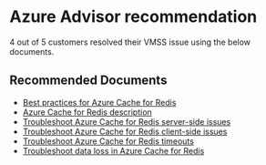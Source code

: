 <properties
	pageTitle="Azure Advisor recommendation"
	description="Azure Advisor recommendation"
	service="microsoft.cache"
	resource=""
	authors="JohnnyAzure"
	ms.author="johnnyc"
	displayOrder=""
	selfHelpType="generic"
	supportTopicIds="32690904"
	resourceTags=""
	productPesIds="16080"
	cloudEnvironments="public"
	articleId="dddd3e3e-0c0f-4dad-8c35-d989be56d96f"
/>

# Azure Advisor recommendation

4 out of 5 customers resolved their VMSS issue using the below documents.<br>

## **Recommended Documents**

* [Best practices for Azure Cache for Redis](https://docs.microsoft.com/en-us/azure/azure-cache-for-redis/cache-best-practices)<br>
* [Azure Cache for Redis description](https://docs.microsoft.com/en-us/azure/azure-cache-for-redis/cache-overview)<br>
* [Troubleshoot Azure Cache for Redis server-side issues](https://docs.microsoft.com/en-us/azure/azure-cache-for-redis/cache-troubleshoot-server)<br>
* [Troubleshoot Azure Cache for Redis client-side issues](https://docs.microsoft.com/en-us/azure/azure-cache-for-redis/cache-troubleshoot-client)<br>
* [Troubleshoot Azure Cache for Redis timeouts](https://docs.microsoft.com/en-us/azure/azure-cache-for-redis/cache-troubleshoot-timeouts)<br>
* [Troubleshoot data loss in Azure Cache for Redis](https://docs.microsoft.com/en-us/azure/azure-cache-for-redis/cache-troubleshoot-data-loss)<br>

